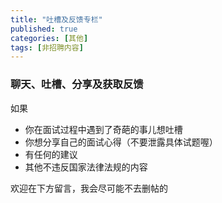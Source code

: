 ```yaml
---
title: "吐槽及反馈专栏"
published: true
categories: [其他]
tags: [非招聘内容]
---
```


### 聊天、吐槽、分享及获取反馈
如果
- 你在面试过程中遇到了奇葩的事儿想吐槽
- 你想分享自己的面试心得（不要泄露具体试题喔）
- 有任何的建议
- 其他不违反国家法律法规的内容

欢迎在下方留言，我会尽可能不去删帖的
